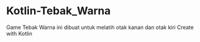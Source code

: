 # Kotlin-Tebak_Warna
 Game Tebak Warna ini dibuat untuk melatih otak kanan dan otak kiri
 Create with Kotlin
